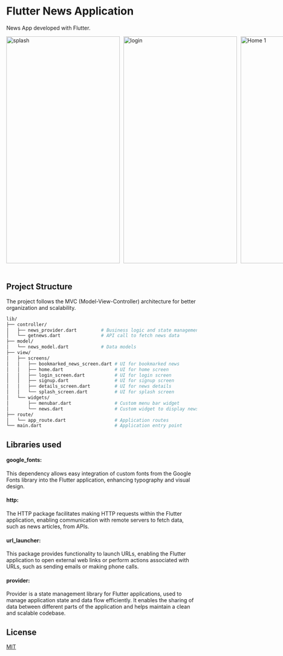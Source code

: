 # Flutter News Application

News App developed with Flutter.

 
<div style="display: flex; margin-bottom: 20px;">
    <img src="https://github.com/ChouguleAnkita13/Flutter_News_App/assets/155567405/4552e662-e92b-49a8-bd01-26f0711bad6d" alt="splash" style="margin-right: 10px; margin-bottom: 20px;" width="300" height="600">
    <img src="https://github.com/ChouguleAnkita13/Flutter_News_App/assets/155567405/4552e662-e92b-49a8-bd01-26f0711bad6d" alt="login" style="margin-right: 10px; margin-bottom: 20px;" width="300" height="600">
 <img src="https://github.com/ChouguleAnkita13/Flutter_News_App/assets/155567405/9f671095-bc53-40e2-b10d-ad0395bec7bf" alt="Home 1" style="margin-right: 10px; margin-bottom: 20px;" width="300" height="600">
 <br>
 <br>
 <br>
 <br>
    <img src="https://github.com/ChouguleAnkita13/Flutter_News_App/assets/155567405/80bec03f-0af4-4d7b-9106-5e70ac783b69" alt="Bookmark 2" style="margin-right: 10px;" width="300" height="600">
 <img src="https://github.com/ChouguleAnkita13/Flutter_News_App/assets/155567405/1760e300-9d3e-4f62-ae6d-305490f32af3" alt="Home 2" style="margin-right: 10px;" width="300" height="600">
 <img src="https://github.com/ChouguleAnkita13/Flutter_News_App/assets/155567405/8890f9d4-9878-4cde-bc92-f8d4b564a049" alt="Bookmark 2" style="margin-right: 10px;" width="300" height="600">
 
 
   
</div>



## Project Structure

The project follows the MVC (Model-View-Controller) architecture for better organization and scalability.

```bash
lib/
├── controller/
│   ├── news_provider.dart         # Business logic and state management
│   └── getnews.dart               # API call to fetch news data
├── model/
│   └── news_model.dart            # Data models
├── view/
│   ├── screens/
│   │   ├── bookmarked_news_screen.dart # UI for bookmarked news
│   │   ├── home.dart                   # UI for home screen
│   │   ├── login_screen.dart           # UI for login screen
│   │   ├── signup.dart                 # UI for signup screen
│   │   ├── details_screen.dart         # UI for news details
│   │   └── splash_screen.dart          # UI for splash screen
│   └── widgets/
│       ├── menubar.dart                # Custom menu bar widget
│       └── news.dart                   # Custom widget to display news articles
├── route/
│   └── app_route.dart                  # Application routes
└── main.dart                           # Application entry point
```

## Libraries used

#### google_fonts:
 This dependency allows easy integration of custom fonts from the Google Fonts library into the Flutter application, enhancing typography and visual design.

#### http:
 The HTTP package facilitates making HTTP requests within the Flutter application, enabling communication with remote servers to fetch data, such as news articles, from APIs.

#### url_launcher:
 This package provides functionality to launch URLs, enabling the Flutter application to open external web links or perform actions associated with URLs, such as sending emails or making phone calls.

#### provider: 
Provider is a state management library for Flutter applications, used to manage application state and data flow efficiently. It enables the sharing of data between different parts of the application and helps maintain a clean and scalable codebase.

## License

[MIT](https://choosealicense.com/licenses/mit/)

